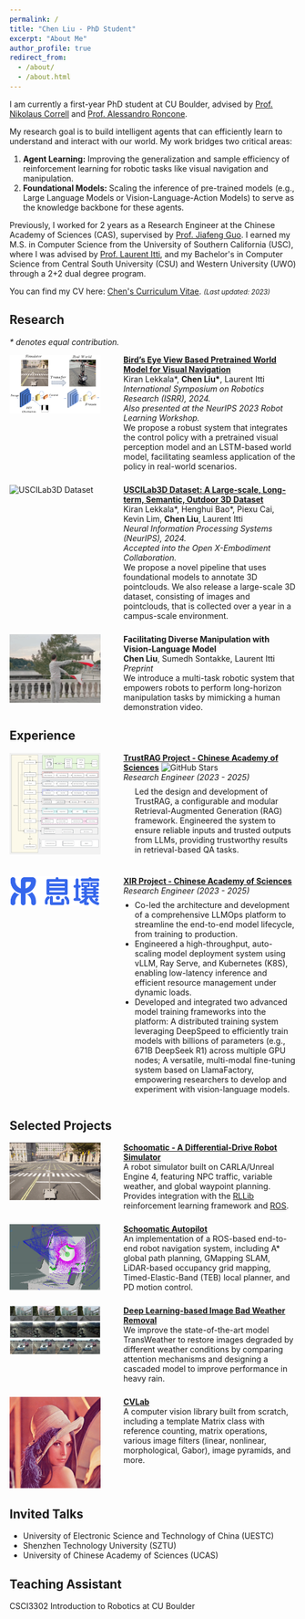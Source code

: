 ```yaml
---
permalink: /
title: "Chen Liu - PhD Student"
excerpt: "About Me"
author_profile: true
redirect_from: 
  - /about/
  - /about.html
---
```


I am currently a first-year PhD student at CU Boulder, advised by [Prof. Nikolaus Correll](https://www.colorado.edu/cs/nikolaus-correll) and [Prof. Alessandro Roncone](https://www.colorado.edu/cs/alessandro-roncone).

My research goal is to build intelligent agents that can efficiently learn to understand and interact with our world. My work bridges two critical areas:
1) **Agent Learning:** Improving the generalization and sample efficiency of reinforcement learning for robotic tasks like visual navigation and manipulation.
2) **Foundational Models:** Scaling the inference of pre-trained models (e.g., Large Language Models or Vision-Language-Action Models) to serve as the knowledge backbone for these agents.

Previously, I worked for 2 years as a Research Engineer at the Chinese Academy of Sciences (CAS), supervised by [Prof. Jiafeng Guo](https://scholar.google.com/citations?user=nD0I3PUAAAAJ&hl=en). I earned my M.S. in Computer Science from the University of Southern California (USC), where I was advised by [Prof. Laurent Itti](http://ilab.usc.edu/itti/), and my Bachelor's in Computer Science from Central South University (CSU) and Western University (UWO) through a 2+2 dual degree program.

You can find my CV here: [Chen's Curriculum Vitae](../assets/Chen_Liu_Resume.pdf). <small><em>(Last updated: 2023)</em></small>

## Research
*\* denotes equal contribution.*

<div style="display: flex; align-items: flex-start; margin-bottom: 24px;">
  <div style="flex: 0 0 180px; padding-right: 20px;">
    <img src="../images/carlagstview.png" width="160" alt="Bird's Eye View Navigation"/>
  </div>
  <div style="flex: 1;">
    <a href="https://arxiv.org/abs/2310.18847"><strong>Bird’s Eye View Based Pretrained World Model for Visual Navigation</strong></a><br>
    Kiran Lekkala*, <strong>Chen Liu*</strong>, Laurent Itti<br>
    <em>International Symposium on Robotics Research (ISRR), 2024.</em><br>
    <em>Also presented at the NeurIPS 2023 Robot Learning Workshop.</em><br>
    We propose a robust system that integrates the control policy with a pretrained visual perception model and an LSTM-based world model, facilitating seamless application of the policy in real-world scenarios.
  </div>
</div>

<div style="display: flex; align-items: flex-start; margin-bottom: 24px;">
  <div style="flex: 0 0 180px; padding-right: 20px;">
    <img src="../images/uscilab3d.gif" width="160" alt="USCILab3D Dataset"/>
  </div>
  <div style="flex: 1;">
    <a href="https://klekkala.github.io/files/uscilab3d.pdf"><strong>USCILab3D Dataset: A Large-scale, Long-term, Semantic, Outdoor 3D Dataset</strong></a><br>
    Kiran Lekkala*, Henghui Bao*, Piexu Cai, Kevin Lim, <strong>Chen Liu</strong>, Laurent Itti<br>
    <em>Neural Information Processing Systems (NeurIPS), 2024.</em><br>
    <em>Accepted into the Open X-Embodiment Collaboration.</em><br>
    We propose a novel pipeline that uses foundational models to annotate 3D pointclouds. We also release a large-scale 3D dataset, consisting of images and pointclouds, that is collected over a year in a campus-scale environment.
  </div>
</div>

<div style="display: flex; align-items: flex-start; margin-bottom: 24px;">
  <div style="flex: 0 0 180px; padding-right: 20px;">
    <img src="../images/chrome-capture-2023-9-20.gif" width="160" alt="Vision-Language Model Manipulation"/>
  </div>
  <div style="flex: 1;">
    <strong>Facilitating Diverse Manipulation with Vision-Language Model</strong><br>
    <strong>Chen Liu</strong>, Sumedh Sontakke, Laurent Itti<br>
    <em>Preprint</em><br>
    We introduce a multi-task robotic system that empowers robots to perform long-horizon manipulation tasks by mimicking a human demonstration video.
  </div>
</div>

## Experience

<div style="display: flex; align-items: flex-start; margin-bottom: 24px;">
  <div style="flex: 0 0 180px; padding-right: 20px;">
    <img src="../images/framework.png" width="160" alt="TrustRAG Framework"/>
  </div>
  <div style="flex: 1;">
    <a href="https://github.com/gomate-community/TrustRAG"><strong>TrustRAG Project - Chinese Academy of Sciences</strong></a>&nbsp;<img src="https://img.shields.io/github/stars/gomate-community/TrustRAG?style=social" alt="GitHub Stars"><br>
    <em>Research Engineer (2023 - 2025)</em>
    <ul style="padding-left: 20px; margin-top: 8px;">
    Led the design and development of TrustRAG, a configurable and modular Retrieval-Augmented Generation (RAG) framework. Engineered the system to ensure reliable inputs and trusted outputs from LLMs, providing trustworthy results in retrieval-based QA tasks.
    </ul>
  </div>
</div>

<div style="display: flex; align-items: flex-start; margin-bottom: 24px;">
  <div style="flex: 0 0 180px; padding-right: 20px;">
    <img src="../images/logo.png" width="160" alt="XIR Logo"/>
  </div>
  <div style="flex: 1;">
    <a href="https://gomall.xir.cn/#/home/project"><strong>XIR Project - Chinese Academy of Sciences</strong></a><br>
    <em>Research Engineer (2023 - 2025)</em>
    <ul style="padding-left: 20px; margin-top: 8px;">
      <li>Co-led the architecture and development of a comprehensive LLMOps platform to streamline the end-to-end model lifecycle, from training to production.</li>
      <li>Engineered a high-throughput, auto-scaling model deployment system using vLLM, Ray Serve, and Kubernetes (K8S), enabling low-latency inference and efficient resource management under dynamic loads.</li>
      <li>Developed and integrated two advanced model training frameworks into the platform: A distributed training system leveraging DeepSpeed to efficiently train models with billions of parameters (e.g., 671B DeepSeek R1) across multiple GPU nodes; A versatile, multi-modal fine-tuning system based on LlamaFactory, empowering researchers to develop and experiment with vision-language models.</li>
    </ul>
  </div>
</div>

## Selected Projects

<div style="display: flex; align-items: flex-start; margin-bottom: 24px;">
  <div style="flex: 0 0 180px; padding-right: 20px;">
    <img src="../images/scoomatic.png" width="160" alt="Schoomatic Simulator"/>
  </div>
  <div style="flex: 1;">
    <a href="https://github.com/crellian/Schoomatic"><strong>Schoomatic - A Differential-Drive Robot Simulator</strong></a><br>
    A robot simulator built on CARLA/Unreal Engine 4, featuring NPC traffic, variable weather, and global waypoint planning. Provides integration with the <a href="https://github.com/crellian/schoomatic_visnav">RLLib</a> reinforcement learning framework and <a href="https://github.com/klekkala/ros_prtr_visualnav">ROS</a>.
  </div>
</div>

<div style="display: flex; align-items: flex-start; margin-bottom: 24px;">
  <div style="flex: 0 0 180px; padding-right: 20px;">
    <img src="../images/autopilot.png" width="160" alt="Schoomatic Autopilot"/>
  </div>
  <div style="flex: 1;">
    <a href="https://github.com/klekkala/ros_prtr_visualnav"><strong>Schoomatic Autopilot</strong></a><br>
    An implementation of a ROS-based end-to-end robot navigation system, including A* global path planning, GMapping SLAM, LiDAR-based occupancy grid mapping, Timed-Elastic-Band (TEB) local planner, and PD motion control.
  </div>
</div>

<div style="display: flex; align-items: flex-start; margin-bottom: 24px;">
  <div style="flex: 0 0 180px; padding-right: 20px;">
    <img src="../images/multi-tasks.png" width="160" alt="Bad Weather Removal"/>
  </div>
  <div style="flex: 1;">
    <a href="../assets/weather.pdf"><strong>Deep Learning-based Image Bad Weather Removal</strong></a><br>
    We improve the state-of-the-art model TransWeather to restore images degraded by different weather conditions by comparing attention mechanisms and designing a cascaded model to improve performance in heavy rain.
  </div>
</div>

<div style="display: flex; align-items: flex-start; margin-bottom: 24px;">
  <div style="flex: 0 0 180px; padding-right: 20px;">
    <img src="../images/Lenna.png" width="160" alt="CVLab"/>
  </div>
  <div style="flex: 1;">
    <a href="https://github.com/crellian/CVLab"><strong>CVLab</strong></a><br>
    A computer vision library built from scratch, including a template Matrix class with reference counting, matrix operations, various image filters (linear, nonlinear, morphological, Gabor), image pyramids, and more.
  </div>
</div>



## Invited Talks
* University of Electronic Science and Technology of China (UESTC)
* Shenzhen Technology University (SZTU)
* University of Chinese Academy of Sciences (UCAS)

## Teaching Assistant
CSCI3302 Introduction to Robotics at CU Boulder
